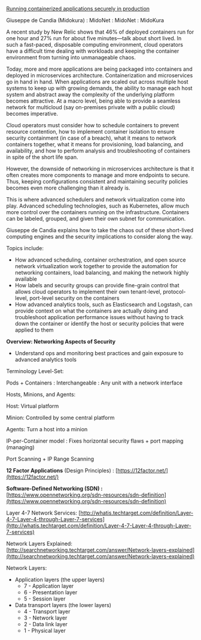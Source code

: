 
[Running containerized applications securely in production](http://conferences.oreilly.com/software-architecture/engineering-business-ca/public/schedule/detail/53884)

Giuseppe de Candia (Midokura) : MidoNet : MidoNet : MidoKura



A recent study by New Relic shows that 46% of deployed containers run for one hour and 27% run for about five minutes—talk about short lived. In such a fast-paced, disposable computing environment, cloud operators have a difficult time dealing with workloads and keeping the container environment from turning into unmanageable chaos.

Today, more and more applications are being packaged into containers and deployed in microservices architecture. Containerization and microservices go in hand in hand. When applications are scaled out across multiple host systems to keep up with growing demands, the ability to manage each host system and abstract away the complexity of the underlying platform becomes attractive. At a macro level, being able to provide a seamless network for multicloud (say on-premises private with a public cloud) becomes imperative.

Cloud operators must consider how to schedule containers to prevent resource contention, how to implement container isolation to ensure security containment (in case of a breach), what it means to network containers together, what it means for provisioning, load balancing, and availability, and how to perform analysis and troubleshooting of containers in spite of the short life span.

However, the downside of networking in microservices architecture is that it often creates more components to manage and more endpoints to secure. Thus, keeping configurations consistent and maintaining security policies becomes even more challenging than it already is.

This is where advanced schedulers and network virtualization come into play. Advanced scheduling technologies, such as Kubernetes, allow much more control over the containers running on the infrastructure. Containers can be labeled, grouped, and given their own subnet for communication.

Giuseppe de Candia explains how to take the chaos out of these short-lived computing engines and the security implications to consider along the way.



Topics include:

- How advanced scheduling, container orchestration, and open source network virtualization work together to provide the automation for networking containers, load balancing, and making the network highly available
- How labels and security groups can provide fine-grain control that allows cloud operators to implement their own tenant-level, protocol-level, port-level security on the containers
- How advanced analytics tools, such as Elasticsearch and Logstash, can provide context on what the containers are actually doing and troubleshoot application performance issues without having to track down the container or identify the host or security policies that were applied to them




**Overview: Networking Aspects of Security**

- Understand ops and monitoring best practices and gain exposure to advanced analytics tools




Terminology Level-Set:

Pods + Containers : Interchangeable : Any unit with a network interface



Hosts, Minions, and Agents:

Host: Virtual platform

Minion: Controlled by some central platform

Agents: Turn a host into a minion



IP-per-Container model : Fixes horizontal security flaws + port mapping (managing)



Port Scanning + IP Range Scanning



**12 Factor Applications** (Design Principles) : [https://12factor.net/](https://12factor.net/)



**Software-Defined Networking (SDN) :**[https://www.opennetworking.org/sdn-resources/sdn-definition](https://www.opennetworking.org/sdn-resources/sdn-definition)



Layer 4-7 Network Services: [http://whatis.techtarget.com/definition/Layer-4-7-Layer-4-through-Layer-7-services](http://whatis.techtarget.com/definition/Layer-4-7-Layer-4-through-Layer-7-services)



Network Layers Explained: [http://searchnetworking.techtarget.com/answer/Network-layers-explained](http://searchnetworking.techtarget.com/answer/Network-layers-explained)



Network Layers:

- Application layers (the upper layers)
    - 7 - Application layer
    - 6 - Presentation layer
    - 5 - Session layer
- Data transport layers (the lower layers)
    - 4 - Transport layer
    - 3 - Network layer
    - 2 - Data link layer
    - 1 - Physical layer





